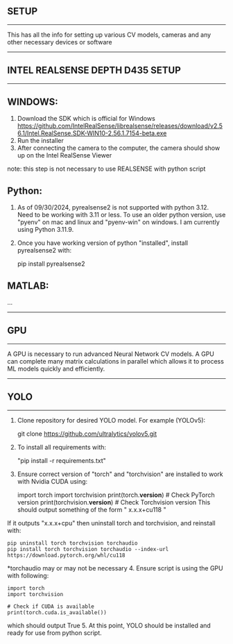 SETUP
---
---
This has all the info for setting up various CV models, cameras and any other necessary devices or software


---
INTEL REALSENSE DEPTH D435 SETUP
----
----
WINDOWS:
---
1. Download the SDK which is official for Windows
   https://github.com/IntelRealSense/librealsense/releases/download/v2.56.1/Intel.RealSense.SDK-WIN10-2.56.1.7154-beta.exe
2. Run the installer
3. After connecting the camera to the computer, the camera should show up on the Intel RealSense Viewer

note: this step is not necessary to use REALSENSE with python script

Python:
---
1. As of 09/30/2024, pyrealsense2 is not supported with python 3.12. 
Need to be working with 3.11 or less. 
To use an older python version, use "pyenv" on mac and linux and "pyenv-win" on windows.
I am currently using Python 3.11.9.
2. Once you have working version of python "installed",
install pyrealsense2 with:


    pip install pyrealsense2


MATLAB:
---
...

---
GPU
---
---
A GPU is necessary to run advanced Neural Network CV models.
A GPU can complete many matrix calculations in parallel which allows it to process ML models quickly and efficiently.


---
YOLO
---
---
1. Clone repository for desired YOLO model. For example (YOLOv5):


    git clone https://github.com/ultralytics/yolov5.git
2. To install all requirements with:
    
    
    "pip install -r requirements.txt"
3. Ensure correct version of "torch" and "torchvision" are installed to work with Nvidia CUDA using:


    import torch
    import torchvision
    print(torch.__version__)  # Check PyTorch version
    print(torchvision.__version__)  # Check Torchvision version
This should output something of the form " x.x.x+cu118 "

If it outputs "x.x.x+cpu" then uninstall torch and torchvision, and reinstall with:


    pip uninstall torch torchvision torchaudio
    pip install torch torchvision torchaudio --index-url https://download.pytorch.org/whl/cu118
*torchaudio may or may not be necessary
4. Ensure script is using the GPU with following:


    import torch
    import torchvision

    # Check if CUDA is available
    print(torch.cuda.is_available())

which should output True 
5. At this point, YOLO should be installed and ready for use from python script.